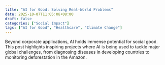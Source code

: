 ```yaml
---
title: "AI for Good: Solving Real-World Problems"
date: 2025-10-07T11:05:08+08:00
draft: false
categories: ["Social Impact"]
tags: ["AI for Good", "Healthcare", "Climate Change"]
---
```


Beyond corporate applications, AI holds immense potential for social good. This post highlights inspiring projects where AI is being used to tackle major global challenges, from diagnosing diseases in developing countries to monitoring deforestation in the Amazon.